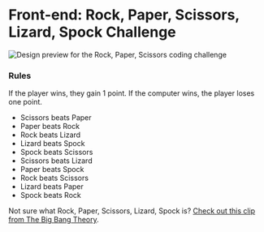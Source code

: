 # Front-end: Rock, Paper, Scissors, Lizard, Spock Challenge

![Design preview for the Rock, Paper, Scissors coding challenge](./design/desktop-preview.jpg)

### Rules
If the player wins, they gain 1 point. If the computer wins, the player loses one point.
- Scissors beats Paper
- Paper beats Rock
- Rock beats Lizard
- Lizard beats Spock
- Spock beats Scissors
- Scissors beats Lizard
- Paper beats Spock 
- Rock beats Scissors
- Lizard beats Paper
- Spock beats Rock

Not sure what Rock, Paper, Scissors, Lizard, Spock is? [Check out this clip from The Big Bang Theory](https://www.youtube.com/watch?v=iSHPVCBsnLw).


